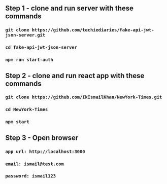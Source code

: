 ## Step 1 - clone and run server with these commands

### `git clone https://github.com/techiediaries/fake-api-jwt-json-server.git`
### `cd fake-api-jwt-json-server`
### `npm run start-auth`



## Step 2 - clone and run react app with these commands

### `git clone https://github.com/IkIsmailKhan/NewYork-Times.git`
### `cd NewYork-Times`
### `npm start`



## Step 3 - Open browser

### `app url: http://localhost:3000`
### `email: ismail@test.com`
### `password: ismail123`
